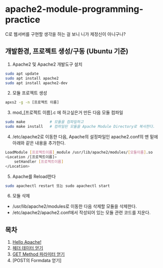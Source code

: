 # apache2-module-programming-practice
C로 웹서버를 구현할 생각을 하는 걸 보니 니가 제정신이 아니구나?

## 개발환경, 프로젝트 생성/구동 (Ubuntu 기준)

1. Apache2 및 Apache2 개발도구 설치

```bash
sudo apt update
sudo apt install apache2
sudo apt install apache2-dev
```

2. 모듈 프로젝트 생성

```bash
apxs2 -g -n [프로젝트 이름]
```
3. mod_[프로젝트 이름].c 에 하고싶은거 만든 다음 모듈 컴파일

```bash
sudo make           # 모듈을 컴파일하고
sudo make install   # 컴파일된 모듈을 Apache Module Directory로 복사한다.
```

4. /etc/apache2로 이동한 다음, Apache의 설정파일인 apache2.conf의 맨 밑에 아래와 같은 내용을 추가한다.

```bash
LoadModule [프로젝트이름]_module /usr/lib/apache2/modules/[모듈이름].so
<Location /[프로젝트이름]>
    setHandler [프로젝트이름]
</Location>
```

5. Apache를 Reload한다
```bash
sudo apachectl restart 또는 sudo apachectl start
```

6. 모듈 삭제
* /usr/lib/apache2/modules로 이동한 다음 삭제할 모듈을 삭제한다.
* /etc/apache2/apache2.conf에서 작성되어 있는 모듈 관련 코드를 지운다.

## 목차
1. [Hello Apache!](hello_apache/)
2. [헤더 데이터 얻기](get_header/)
3. [GET Method 파라미터 얻기](method_get/)
4. [POST의 Formdata 얻기]